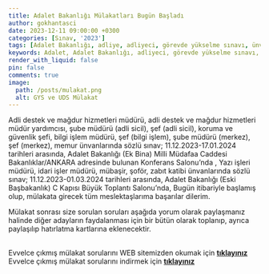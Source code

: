 ```yaml
---
title: Adalet Bakanlığı Mülakatları Bugün Başladı
author: gokhantasci
date: 2023-12-11 09:00:00 +0300
categories: [Sınav, '2023']
tags: [Adalet Bakanlığı, adliye, adliyeci, görevde yükselme sınavı, ünvanda yükselme sınavı]
keywords: Adalet, Adalet Bakanlığı, adliyeci, görevde yükselme sınavı, ünvanda yükselme sınavı, itiraz, Yazı İşleri Müdürü, İdari İşler Müdürü
render_with_liquid: false
pin: false
comments: true
image:
  path: /posts/mulakat.png
  alt: GYS ve UDS Mülakat
---
```


Adli destek ve mağdur hizmetleri müdürü, adli destek ve mağdur hizmetleri müdür yardımcısı, şube müdürü (adli sicil), şef (adli sicil), koruma ve güvenlik şefi, bilgi işlem müdürü, şef (bilgi işlem), şube müdürü (merkez), şef (merkez), memur ünvanlarında sözlü sınav; 11.12.2023-17.01.2024 tarihleri arasında, Adalet Bakanlığı (Ek Bina) Milli Müdafaa Caddesi Bakanlıklar/ANKARA adresinde bulunan Konferans Salonu’nda ,
Yazı işleri müdürü, idari işler müdürü, mübaşir, şoför, zabıt katibi ünvanlarında sözlü sınav; 11.12.2023-01.03.2024 tarihleri arasında, Adalet Bakanlığı (Eski Başbakanlık) C Kapısı Büyük Toplantı Salonu’nda,
Bugün itibariyle başlamış olup, mülakata girecek tüm meslektaşlarıma başarılar dilerim.

Mülakat sonrası size sorulan soruları aşağıda yorum olarak paylaşmanız halinde diğer adayların faydalanması için bir bütün olarak toplanıp, ayrıca paylaşılıp hatırlatma kartlarına eklenecektir. 

<br>Evvelce çıkmış mülakat sorularını WEB sitemizden okumak için [**tıklayınız**](https://adliyeci.com.tr/hatirlatmakartlari/) 
<br>Evvelce çıkmış mülakat sorularını indirmek için [**tıklayınız**](https://adliyeci.com.tr/mulakat/) 
